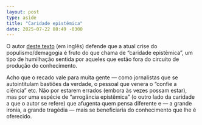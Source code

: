 ```yaml
---
layout: post
type: aside
title: "Caridade epistêmica"
date: 2025-07-22 08:49 -0300
---
```

O autor [deste texto](https://www.conspicuouscognition.com/p/status-class-and-the-crisis-of-expertise) (em inglês) defende que a atual crise do populismo/demagogia é fruto do que chama de “caridade epistêmica”, um tipo de humilhação sentida por aqueles que estão fora do circuito de produção do conhecimento.

Acho que o recado vale para muita gente — como jornalistas que se autointitulam bastiões da verdade, o pessoal que venera o “confie a ciência” etc. Não por estarem errados (embora às vezes possam estar), mas por uma espécie de “arrogância epistêmica” (o outro lado da caridade a que o autor se refere) que afugenta quem pensa diferente e — a grande ironia, a grande tragédia — mais se beneficiaria do conhecimento que lhe é oferecido.